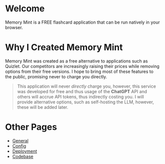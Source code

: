 # Welcome

Memory Mint is a FREE flashcard application that can be run natively in your browser.

# Why I Created Memory Mint

Memory Mint was created as a free alternative to applications such as Quizlet. Our competitors are increasingly raising their 
prices while removing options from their free versions. I hope to bring most of these features to the public, promising never to charge you directly. 

>This application will never _directly_ charge you, however, this service was developed for free and thus usage of the
>__ChatGPT__ API and others will accrue API tokens, thus indirectly costing you. I will provide alternative options, such as 
> self-hosting the LLM, however, these will be added later.

# Other Pages

- [General](general/index.md)
- [Config](config/index.md)
- [Deployment](deployment/index.md)
- [Codebase](codebase/index.md)
